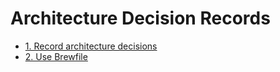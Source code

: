 # Architecture Decision Records

* [1. Record architecture decisions](0001-record-architecture-decisions.md)
* [2. Use Brewfile](0002-use-brewfile.md)
